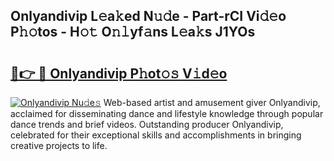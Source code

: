 ## Onlyandivip L𝚎a𝚔ed N𝚞𝚍e - Part-rCI Vi𝚍𝚎o P𝚑𝚘tos - H𝚘𝚝 O𝚗𝚕yf𝚊ns L𝚎a𝚔s J1YOs

# <h2><a href="http://kfeeute.oniu.top/?m=Onlyandivip">🔗👉 🔴 Onlyandivip P𝚑ot𝚘𝚜 V𝚒d𝚎o</a></h2>

[![Onlyandivip Nu𝚍e𝚜](https://i.imgur.com/0qMVB7G.gif)](http://kfeeute.oniu.top/?m=Onlyandivip)
Web-based artist and amusement giver Onlyandivip, acclaimed for disseminating dance and lifestyle knowledge through popular dance trends and brief videos. Outstanding producer Onlyandivip, celebrated for their exceptional skills and accomplishments in bringing creative projects to life.  
